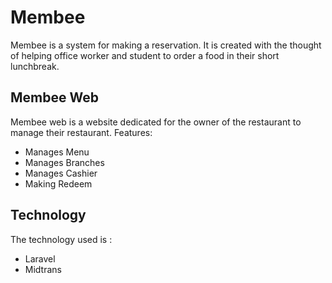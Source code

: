 # Membee
Membee is a system for making a reservation. It is created with the thought of helping office worker and student to order a food in their short lunchbreak.

## Membee Web
Membee web is a website dedicated for the owner of the restaurant to manage their restaurant. 
Features:
 - Manages Menu
 - Manages Branches
 - Manages Cashier
 - Making Redeem

## Technology
The technology used is :
 - Laravel
 - Midtrans

